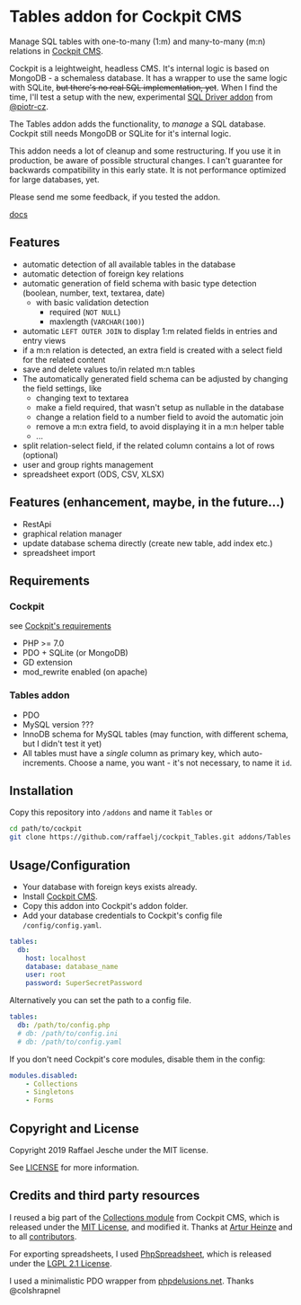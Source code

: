 # Tables addon for Cockpit CMS

Manage SQL tables with one-to-many (1:m) and many-to-many (m:n) relations in [Cockpit CMS][1].

Cockpit is a leightweight, headless CMS. It's internal logic is based on MongoDB - a schemaless database. It has a wrapper to use the same logic with SQLite, <del>but there's no real SQL implementation, yet</del>. When I find the time, I'll test a setup with the new, experimental [SQL Driver addon][12] from [@piotr-cz][13].

The Tables addon adds the functionality, to *manage* a SQL database. Cockpit still needs MongoDB or SQLite for it's internal logic.

This addon needs a lot of cleanup and some restructuring. If you use it in production, be aware of possible structural changes. I can't guarantee for backwards compatibility in this early state. It is not performance optimized for large databases, yet.

Please send me some feedback, if you tested the addon.

[docs](docs/README.md)

## Features

* automatic detection of all available tables in the database
* automatic detection of foreign key relations
* automatic generation of field schema with basic type detection (boolean, number, text, textarea, date)
  * with basic validation detection
    * required (`NOT NULL`)
    * maxlength (`VARCHAR(100)`)
* automatic `LEFT OUTER JOIN` to display 1:m related fields in entries and entry views
* if a m:n relation is detected, an extra field is created with a select field for the related content
* save and delete values to/in related m:n tables
* The automatically generated field schema can be adjusted by changing the field settings, like
  * changing text to textarea
  * make a field required, that wasn't setup as nullable in the database
  * change a relation field to a number field to avoid the automatic join
  * remove a m:n extra field, to avoid displaying it in a m:n helper table
  * ...
* split relation-select field, if the related column contains a lot of rows (optional)
* user and group rights management
* spreadsheet export (ODS, CSV, XLSX)

## Features (enhancement, maybe, in the future...)

* RestApi
* graphical relation manager
* update database schema directly (create new table, add index etc.)
* spreadsheet import

## Requirements

### Cockpit

see [Cockpit's requirements][2]

* PHP >= 7.0
* PDO + SQLite (or MongoDB)
* GD extension
* mod_rewrite enabled (on apache)

### Tables addon

* PDO
* MySQL version ???
* InnoDB schema for MySQL tables (may function, with different schema, but I didn't test it yet)
* All tables must have a *single* column as primary key, which auto-increments. Choose a name, you want - it's not necessary, to name it `id`.

## Installation

Copy this repository into `/addons` and name it `Tables` or

```bash
cd path/to/cockpit
git clone https://github.com/raffaelj/cockpit_Tables.git addons/Tables
```

## Usage/Configuration

* Your database with foreign keys exists already.
* Install [Cockpit CMS][3].
* Copy this addon into Cockpit's addon folder.
* Add your database credentials to Cockpit's config file `/config/config.yaml`.

```yaml
tables:
  db:
    host: localhost
    database: database_name
    user: root
    password: SuperSecretPassword
```

Alternatively you can set the path to a config file.

```yaml
tables:
  db: /path/to/config.php
  # db: /path/to/config.ini
  # db: /path/to/config.yaml
```

If you don't need Cockpit's core modules, disable them in the config:

```yaml
modules.disabled:
    - Collections
    - Singletons
    - Forms
```

## Copyright and License

Copyright 2019 Raffael Jesche under the MIT license.

See [LICENSE][11] for more information.

## Credits and third party resources

I reused a big part of the [Collections module][4] from Cockpit CMS, which is released under the [MIT License][6], and modified it. Thanks at [Artur Heinze][7] and to all [contributors][8].

For exporting spreadsheets, I used [PhpSpreadsheet][9], which is released under the [LGPL 2.1 License][10].

I used a minimalistic PDO wrapper from [phpdelusions.net][5]. Thanks @colshrapnel




[1]: https://github.com/agentejo/cockpit/
[2]: https://github.com/agentejo/cockpit/#requirements
[3]: https://github.com/agentejo/cockpit/#installation
[4]: https://github.com/agentejo/cockpit/tree/next/modules/Collections
[5]: https://phpdelusions.net/pdo/pdo_wrapper#static_instance
[6]: https://github.com/agentejo/cockpit/blob/next/LICENSE
[7]: https://github.com/aheinze
[8]: https://github.com/agentejo/cockpit/graphs/contributors
[9]: https://github.com/PHPOffice/PhpSpreadsheet
[10]: https://github.com/PHPOffice/PhpSpreadsheet/blob/master/LICENSE
[11]: https://github.com/raffaelj/cockpit_Tables/blob/master/LICENSE
[12]: https://github.com/piotr-cz/cockpit-sql-driver
[13]: https://github.com/piotr-cz
